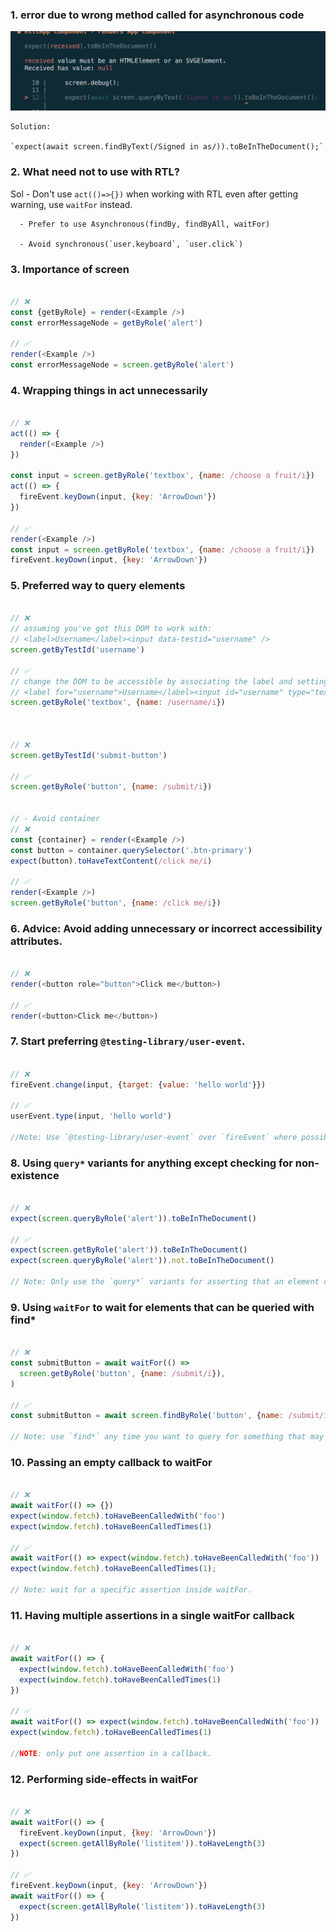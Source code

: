 ### 1. error due to wrong method called for asynchronous code
  <img src="error1.png" alt="error1" />
    
    Solution: 

    `expect(await screen.findByText(/Signed in as/)).toBeInTheDocument();`

### 2. What need not to use with RTL?

  Sol - Don't use `act(()=>{})` when working with RTL even after getting warning, use `waitFor` instead.   
      
      - Prefer to use Asynchronous(findBy, findByAll, waitFor)

      - Avoid synchronous(`user.keyboard`, `user.click`) 

### 3. Importance of screen

```js

// ❌
const {getByRole} = render(<Example />)
const errorMessageNode = getByRole('alert')

// ✅
render(<Example />)
const errorMessageNode = screen.getByRole('alert')

```

### 4. Wrapping things in act unnecessarily

```js

// ❌
act(() => {
  render(<Example />)
})

const input = screen.getByRole('textbox', {name: /choose a fruit/i})
act(() => {
  fireEvent.keyDown(input, {key: 'ArrowDown'})
})

// ✅
render(<Example />)
const input = screen.getByRole('textbox', {name: /choose a fruit/i})
fireEvent.keyDown(input, {key: 'ArrowDown'})

```

### 5. Preferred way to query elements

```js

// ❌
// assuming you've got this DOM to work with:
// <label>Username</label><input data-testid="username" />
screen.getByTestId('username')

// ✅
// change the DOM to be accessible by associating the label and setting the type
// <label for="username">Username</label><input id="username" type="text" />
screen.getByRole('textbox', {name: /username/i})



// ❌
screen.getByTestId('submit-button')

// ✅
screen.getByRole('button', {name: /submit/i})


// - Avoid container
// ❌
const {container} = render(<Example />)
const button = container.querySelector('.btn-primary')
expect(button).toHaveTextContent(/click me/i)

// ✅
render(<Example />)
screen.getByRole('button', {name: /click me/i})

```

### 6. Advice: Avoid adding unnecessary or incorrect accessibility attributes.

```js

// ❌
render(<button role="button">Click me</button>)

// ✅
render(<button>Click me</button>)

```

### 7. Start preferring `@testing-library/user-event`.

```js

// ❌
fireEvent.change(input, {target: {value: 'hello world'}})

// ✅
userEvent.type(input, 'hello world')

//Note: Use `@testing-library/user-event` over `fireEvent` where possible.

```

### 8. Using `query*` variants for anything except checking for non-existence

```js

// ❌
expect(screen.queryByRole('alert')).toBeInTheDocument()

// ✅
expect(screen.getByRole('alert')).toBeInTheDocument()
expect(screen.queryByRole('alert')).not.toBeInTheDocument()

// Note: Only use the `query*` variants for asserting that an element cannot be found.


```

### 9. Using `waitFor` to wait for elements that can be queried with find*

```js

// ❌
const submitButton = await waitFor(() =>
  screen.getByRole('button', {name: /submit/i}),
)

// ✅
const submitButton = await screen.findByRole('button', {name: /submit/i})

// Note: use `find*` any time you want to query for something that may not be available right away.

```

### 10. Passing an empty callback to waitFor

```js

// ❌
await waitFor(() => {})
expect(window.fetch).toHaveBeenCalledWith('foo')
expect(window.fetch).toHaveBeenCalledTimes(1)

// ✅
await waitFor(() => expect(window.fetch).toHaveBeenCalledWith('foo'))
expect(window.fetch).toHaveBeenCalledTimes(1);

// Note: wait for a specific assertion inside waitFor.

```

### 11. Having multiple assertions in a single waitFor callback

```js

// ❌
await waitFor(() => {
  expect(window.fetch).toHaveBeenCalledWith('foo')
  expect(window.fetch).toHaveBeenCalledTimes(1)
})

// ✅
await waitFor(() => expect(window.fetch).toHaveBeenCalledWith('foo'))
expect(window.fetch).toHaveBeenCalledTimes(1)

//NOTE: only put one assertion in a callback.

```

### 12. Performing side-effects in waitFor

```js

// ❌
await waitFor(() => {
  fireEvent.keyDown(input, {key: 'ArrowDown'})
  expect(screen.getAllByRole('listitem')).toHaveLength(3)
})

// ✅
fireEvent.keyDown(input, {key: 'ArrowDown'})
await waitFor(() => {
  expect(screen.getAllByRole('listitem')).toHaveLength(3)
})

```